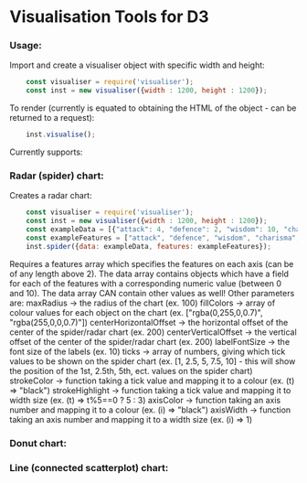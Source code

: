# Visualisation Tools for D3

### Usage:

Import and create a visualiser object with specific width and height:

```js
    const visualiser = require('visualiser');
    const inst = new visualiser({width : 1200, height : 1200});
```

To render (currently is equated to obtaining the HTML of the object - can be returned to a request):

```js
    inst.visualise();
```

Currently supports:

### Radar (spider) chart:

Creates a radar chart:

```js
    const visualiser = require('visualiser');
    const inst = new visualiser({width : 1200, height : 1200});
    const exampleData = [{"attack": 4, "defence": 2, "wisdom": 10, "charisma": 2, "dexterity": 0}, {"attack": 6, "defence": 4, "wisdom": 0, "charisma": 10, "dexterity": 6}];
    const exampleFeatures = ["attack", "defence", "wisdom", "charisma", "dexterity"]
    inst.spider({data: exampleData, features: exampleFeatures});
```

Requires a features array which specifies the features on each axis (can be of any length above 2). The data array contains objects which have a field for each of the features with a corresponding numeric value (between 0 and 10). The data array CAN contain other values as well! Other parameters are:
maxRadius -> the radius of the chart (ex. 100)
fillColors -> array of colour values for each object on the chart (ex. ["rgba(0,255,0,0.7)", "rgba(255,0,0,0.7)"])
centerHorizontalOffset -> the horizontal offset of the center of the spider/radar chart  (ex. 200)
centerVerticalOffset -> the vertical offset of the center of the spider/radar chart  (ex. 200)
labelFontSize -> the font size of the labels (ex. 10)
ticks -> array of numbers, giving which tick values to be shown on the spider chart (ex. [1, 2.5, 5, 7.5, 10] - this will show the position of the 1st, 2.5th, 5th, ect. values on the spider chart)
strokeColor -> function taking a tick value and mapping it to a colour (ex. (t) => "black")
strokeHighlight -> function taking a tick value and mapping it to width size (ex. (t) => t%5==0 ? 5 : 3)
axisColor -> function taking an axis number and mapping it to a colour (ex. (i) => "black")
axisWidth -> function taking an axis number and mapping it to a width size (ex. (i) => 1)


### Donut chart:

### Line (connected scatterplot) chart: